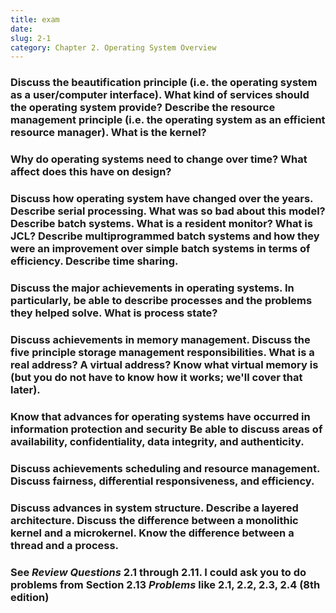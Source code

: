 ```yaml
---
title: exam
date: 
slug: 2-1
category: Chapter 2. Operating System Overview
---
```


### Discuss the beautification principle (i.e. the operating system as a user/computer interface). What kind of services should the operating system provide? Describe the resource management principle (i.e. the operating system as an efficient resource manager). What is the kernel?


### Why do operating systems need to change over time? What affect does this have on design?


### Discuss how operating system have changed over the years. Describe serial processing. What was so bad about this model? Describe batch systems. What is a resident monitor? What is JCL? Describe multiprogrammed batch systems and how they were an improvement over simple batch systems in terms of efficiency. Describe time sharing.


### Discuss the major achievements in operating systems. In particularly, be able to describe processes and the problems they helped solve. What is process state?


### Discuss achievements in memory management. Discuss the five principle storage management responsibilities. What is a real address? A virtual address? Know what virtual memory is (but you do not have to know how it works; we'll cover that later).


### Know that advances for operating systems have occurred in information protection and security Be able to discuss areas of availability, confidentiality, data integrity, and authenticity.


### Discuss achievements scheduling and resource management. Discuss fairness, differential responsiveness, and efficiency.


### Discuss advances in system structure. Describe a layered architecture. Discuss the difference between a monolithic kernel and a microkernel. Know the difference between a thread and a process.


### See *Review Questions* 2.1 through 2.11. I could ask you to do problems from Section 2.13 *Problems* like 2.1, 2.2, 2.3, 2.4 (8th edition)